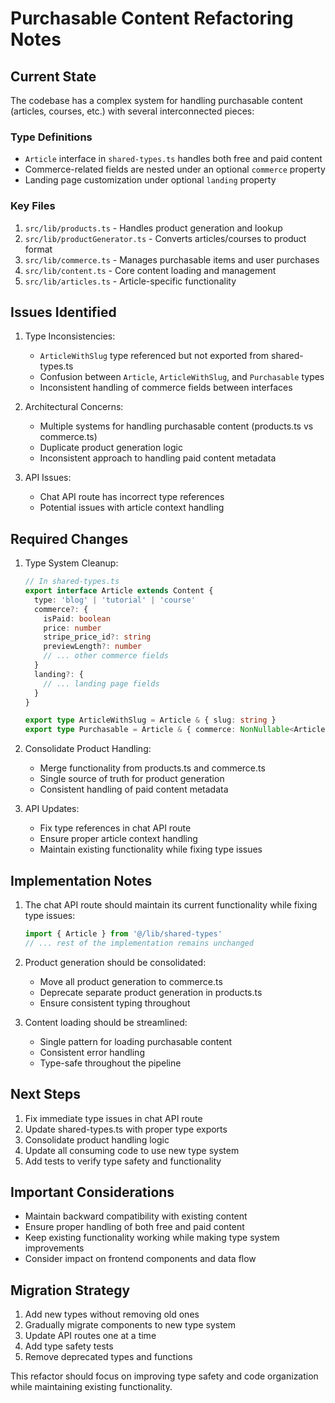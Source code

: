 # Purchasable Content Refactoring Notes

## Current State

The codebase has a complex system for handling purchasable content (articles, courses, etc.) with several interconnected pieces:

### Type Definitions
- `Article` interface in `shared-types.ts` handles both free and paid content
- Commerce-related fields are nested under an optional `commerce` property
- Landing page customization under optional `landing` property

### Key Files
1. `src/lib/products.ts` - Handles product generation and lookup
2. `src/lib/productGenerator.ts` - Converts articles/courses to product format
3. `src/lib/commerce.ts` - Manages purchasable items and user purchases
4. `src/lib/content.ts` - Core content loading and management
5. `src/lib/articles.ts` - Article-specific functionality

## Issues Identified

1. Type Inconsistencies:
   - `ArticleWithSlug` type referenced but not exported from shared-types.ts
   - Confusion between `Article`, `ArticleWithSlug`, and `Purchasable` types
   - Inconsistent handling of commerce fields between interfaces

2. Architectural Concerns:
   - Multiple systems for handling purchasable content (products.ts vs commerce.ts)
   - Duplicate product generation logic
   - Inconsistent approach to handling paid content metadata

3. API Issues:
   - Chat API route has incorrect type references
   - Potential issues with article context handling

## Required Changes

1. Type System Cleanup:
   ```typescript
   // In shared-types.ts
   export interface Article extends Content {
     type: 'blog' | 'tutorial' | 'course'
     commerce?: {
       isPaid: boolean
       price: number
       stripe_price_id?: string
       previewLength?: number
       // ... other commerce fields
     }
     landing?: {
       // ... landing page fields
     }
   }

   export type ArticleWithSlug = Article & { slug: string }
   export type Purchasable = Article & { commerce: NonNullable<Article['commerce']> }
   ```

2. Consolidate Product Handling:
   - Merge functionality from products.ts and commerce.ts
   - Single source of truth for product generation
   - Consistent handling of paid content metadata

3. API Updates:
   - Fix type references in chat API route
   - Ensure proper article context handling
   - Maintain existing functionality while fixing type issues

## Implementation Notes

1. The chat API route should maintain its current functionality while fixing type issues:
   ```typescript
   import { Article } from '@/lib/shared-types'
   // ... rest of the implementation remains unchanged
   ```

2. Product generation should be consolidated:
   - Move all product generation to commerce.ts
   - Deprecate separate product generation in products.ts
   - Ensure consistent typing throughout

3. Content loading should be streamlined:
   - Single pattern for loading purchasable content
   - Consistent error handling
   - Type-safe throughout the pipeline

## Next Steps

1. Fix immediate type issues in chat API route
2. Update shared-types.ts with proper type exports
3. Consolidate product handling logic
4. Update all consuming code to use new type system
5. Add tests to verify type safety and functionality

## Important Considerations

- Maintain backward compatibility with existing content
- Ensure proper handling of both free and paid content
- Keep existing functionality working while making type system improvements
- Consider impact on frontend components and data flow

## Migration Strategy

1. Add new types without removing old ones
2. Gradually migrate components to new type system
3. Update API routes one at a time
4. Add type safety tests
5. Remove deprecated types and functions

This refactor should focus on improving type safety and code organization while maintaining existing functionality. 
